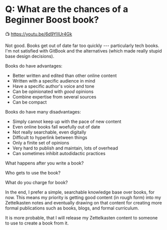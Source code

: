 # Q: What are the chances of a Beginner Boost book?

📺 <https://youtu.be/6d9YIIUr4Gk>

Not good. Books get out of date far too quickly --- particularly tech
books. I'm not satisfied with GitBook and the alternatives (which made
really stupid base design decisions). 

Books do have advantages:

* Better written and edited than other online content
* Written with a specific audience in mind
* Have a specific author's voice and tone
* Can be opinionated with *good* opinions
* Combine expertise from several sources
* Can be compact

Books do have many disadvantages:

* Simply cannot keep up with the pace of new content
* Even online books fall woefully out of date
* Not really searchable, even digitally
* Difficult to hyperlink between things
* Only a finite set of opinions
* Very hard to publish and maintain, lots of overhead
* Can sometimes inhibit autodidactic practices

What happens after you write a book?

Who gets to use the book?

What do you charge for book?

In the end, I prefer a simple, searchable knowledge base over books, for
now. This means my priority is getting good content (in rough form) into
my Zettelkasten notes and eventually drawing on that content for
creating more formal publications such as books, blogs, and formal
curriculum.

It is more probable, that I will release my Zettelkasten content to
someone to use to create a book from it.

